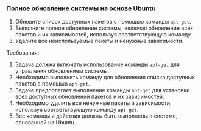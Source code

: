 
### Полное обновление системы на основе Ubuntu

1. Обновите список доступных пакетов с помощью команды `apt-get`.
2. Выполните полное обновление системы, включая обновление всех пакетов и их зависимостей, используя соответствующую команду.
3. Удалите все неиспользуемые пакеты и ненужные зависимости.

Требования:
1. Задача должна включать использование команды `apt-get` для управления обновлением системы. 
2. Необходимо выполнить команду для обновления списка доступных пакетов с помощью `apt-get`. 
3. Задача предполагает выполнение команды `apt-get` для установки всех доступных обновлений пакетов и их зависимостей. 
4. Необходимо удалить все ненужные пакеты и зависимости, используя соответствующую команду `apt-get`. 
5. Все команды и действия должны быть выполнены в системе, основанной на Ubuntu.